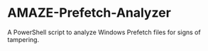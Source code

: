 # AMAZE-Prefetch-Analyzer
A PowerShell script to analyze Windows Prefetch files for signs of tampering.
